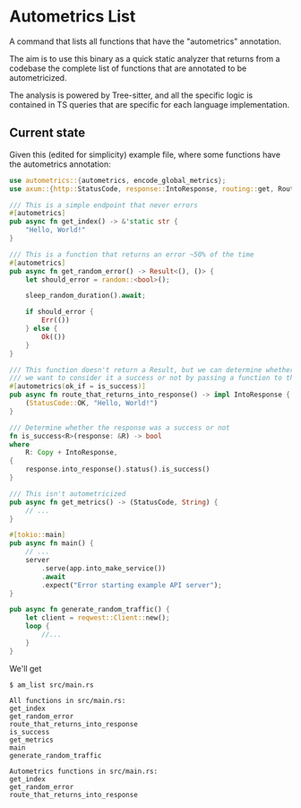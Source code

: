 # Autometrics List

A command that lists all functions that have the "autometrics" annotation.

The aim is to use this binary as a quick static analyzer that returns from a
codebase the complete list of functions that are annotated to be
autometricized.

The analysis is powered by Tree-sitter, and all the specific logic is contained
in TS queries that are specific for each language implementation.

## Current state

Given this (edited for simplicity) example file, where some functions
have the autometrics annotation:

```rust
use autometrics::{autometrics, encode_global_metrics};
use axum::{http::StatusCode, response::IntoResponse, routing::get, Router};

/// This is a simple endpoint that never errors
#[autometrics]
pub async fn get_index() -> &'static str {
    "Hello, World!"
}

/// This is a function that returns an error ~50% of the time
#[autometrics]
pub async fn get_random_error() -> Result<(), ()> {
    let should_error = random::<bool>();

    sleep_random_duration().await;

    if should_error {
        Err(())
    } else {
        Ok(())
    }
}

/// This function doesn't return a Result, but we can determine whether
/// we want to consider it a success or not by passing a function to the `ok_if` parameter.
#[autometrics(ok_if = is_success)]
pub async fn route_that_returns_into_response() -> impl IntoResponse {
    (StatusCode::OK, "Hello, World!")
}

/// Determine whether the response was a success or not
fn is_success<R>(response: &R) -> bool
where
    R: Copy + IntoResponse,
{
    response.into_response().status().is_success()
}

/// This isn't autometricized
pub async fn get_metrics() -> (StatusCode, String) {
    // ...
}

#[tokio::main]
pub async fn main() {
    // ...
    server
        .serve(app.into_make_service())
        .await
        .expect("Error starting example API server");
}

pub async fn generate_random_traffic() {
    let client = reqwest::Client::new();
    loop {
        //...
    }
}
```

We'll get

```console
$ am_list src/main.rs

All functions in src/main.rs:
get_index
get_random_error
route_that_returns_into_response
is_success
get_metrics
main
generate_random_traffic

Autometrics functions in src/main.rs:
get_index
get_random_error
route_that_returns_into_response
```
